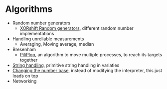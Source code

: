 # Algorithms

- Random number generators
  - [XORshift Random generators](XORshift%20Random-generator), different random number implementations
- Handling unreliable measurements
  - Averaging, Moving average, median
- Bresenham
  - [PiliPlop](PiliPlop), an algorithm to move multiple processes, to reach its targets together
- [String handling](String%20handling), primitive string handling in variaties
- [Changing the number base](FFBASE), instead of modifying the interpreter, this just loads on top
- Networking
